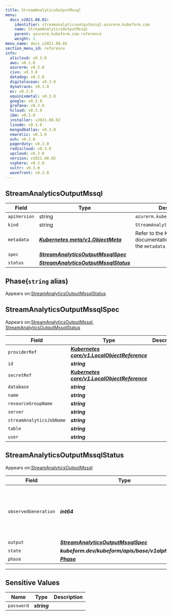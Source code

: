 ```yaml
---
title: StreamAnalyticsOutputMssql
menu:
  docs_v2021.08.02:
    identifier: streamanalyticsoutputmssql-azurerm.kubeform.com
    name: StreamAnalyticsOutputMssql
    parent: azurerm.kubeform.com-reference
    weight: 1
menu_name: docs_v2021.08.02
section_menu_id: reference
info:
  alicloud: v0.3.0
  aws: v0.3.0
  azurerm: v0.3.0
  civo: v0.3.0
  datadog: v0.3.0
  digitalocean: v0.3.0
  dynatrace: v0.3.0
  ec: v0.3.0
  equinixmetal: v0.3.0
  google: v0.3.0
  grafana: v0.3.0
  hcloud: v0.3.0
  ibm: v0.3.0
  installer: v2021.08.02
  linode: v0.3.0
  mongodbatlas: v0.3.0
  newrelic: v0.3.0
  ovh: v0.3.0
  pagerduty: v0.3.0
  rediscloud: v0.3.0
  upcloud: v0.3.0
  version: v2021.08.02
  vsphere: v0.3.0
  vultr: v0.3.0
  wavefront: v0.3.0
---
```


## StreamAnalyticsOutputMssql
| Field | Type | Description |
| ------ | ----- | ----------- |
| `apiVersion` | string | `azurerm.kubeform.com/v1alpha1` |
|    `kind` | string | `StreamAnalyticsOutputMssql` |
| `metadata` | ***[Kubernetes meta/v1.ObjectMeta](https://v1-18.docs.kubernetes.io/docs/reference/generated/kubernetes-api/v1.18/#objectmeta-v1-meta)***|Refer to the Kubernetes API documentation for the fields of the `metadata` field.|
| `spec` | ***[StreamAnalyticsOutputMssqlSpec](#streamanalyticsoutputmssqlspec)***||
| `status` | ***[StreamAnalyticsOutputMssqlStatus](#streamanalyticsoutputmssqlstatus)***||
## Phase(`string` alias)

Appears on:[StreamAnalyticsOutputMssqlStatus](#streamanalyticsoutputmssqlstatus)

## StreamAnalyticsOutputMssqlSpec

Appears on:[StreamAnalyticsOutputMssql](#streamanalyticsoutputmssql), [StreamAnalyticsOutputMssqlStatus](#streamanalyticsoutputmssqlstatus)

| Field | Type | Description |
| ------ | ----- | ----------- |
| `providerRef` | ***[Kubernetes core/v1.LocalObjectReference](https://v1-18.docs.kubernetes.io/docs/reference/generated/kubernetes-api/v1.18/#localobjectreference-v1-core)***||
| `id` | ***string***||
| `secretRef` | ***[Kubernetes core/v1.LocalObjectReference](https://v1-18.docs.kubernetes.io/docs/reference/generated/kubernetes-api/v1.18/#localobjectreference-v1-core)***||
| `database` | ***string***||
| `name` | ***string***||
| `resourceGroupName` | ***string***||
| `server` | ***string***||
| `streamAnalyticsJobName` | ***string***||
| `table` | ***string***||
| `user` | ***string***||
## StreamAnalyticsOutputMssqlStatus

Appears on:[StreamAnalyticsOutputMssql](#streamanalyticsoutputmssql)

| Field | Type | Description |
| ------ | ----- | ----------- |
| `observedGeneration` | ***int64***| ***(Optional)*** Resource generation, which is updated on mutation by the API Server.|
| `output` | ***[StreamAnalyticsOutputMssqlSpec](#streamanalyticsoutputmssqlspec)***| ***(Optional)*** |
| `state` | ***kubeform.dev/kubeform/apis/base/v1alpha1.State***| ***(Optional)*** |
| `phase` | ***[Phase](#phase)***| ***(Optional)*** |
---
## Sensitive Values
| Name | Type | Description |
|------|------|-------------|
| `password` | ***string*** ||
